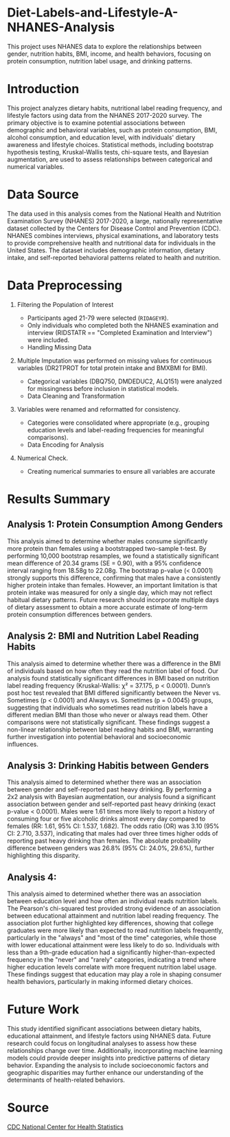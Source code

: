 # Diet-Labels-and-Lifestyle-A-NHANES-Analysis

This project uses NHANES data to explore the relationships between gender, nutrition habits, BMI, income, and health behaviors, focusing on protein consumption, nutrition label usage, and drinking patterns.

# Introduction

This project analyzes dietary habits, nutritional label reading frequency, and lifestyle factors using data from the NHANES 2017-2020 survey. The primary objective is to examine potential associations between demographic and behavioral variables, such as protein consumption, BMI, alcohol consumption, and education level, with individuals' dietary awareness and lifestyle choices. Statistical methods, including bootstrap hypothesis testing, Kruskal-Wallis tests, chi-square tests, and Bayesian augmentation, are used to assess relationships between categorical and numerical variables.

# Data Source

The data used in this analysis comes from the National Health and Nutrition Examination Survey (NHANES) 2017-2020, a large, nationally representative dataset collected by the Centers for Disease Control and Prevention (CDC). NHANES combines interviews, physical examinations, and laboratory tests to provide comprehensive health and nutritional data for individuals in the United States. The dataset includes demographic information, dietary intake, and self-reported behavioral patterns related to health and nutrition.

# Data Preprocessing

1.  Filtering the Population of Interest

    -   Participants aged 21-79 were selected (`RIDAGEYR`).
    -   Only individuals who completed both the NHANES examination and interview (RIDSTATR == "Completed Examination and Interview") were included.
    -   Handling Missing Data

2.  Multiple Imputation was performed on missing values for continuous variables (DR2TPROT for total protein intake and BMXBMI for BMI).

    -   Categorical variables (DBQ750, DMDEDUC2, ALQ151) were analyzed for missingness before inclusion in statistical models.
    -   Data Cleaning and Transformation

3.  Variables were renamed and reformatted for consistency.

    -   Categories were consolidated where appropriate (e.g., grouping education levels and label-reading frequencies for meaningful comparisons).
    -   Data Encoding for Analysis

4.  Numerical Check.

    -   Creating numerical summaries to ensure all variables are accurate

# Results Summary

## Analysis 1: Protein Consumption Among Genders

This analysis aimed to determine whether males consume significantly more protein than females using a bootstrapped two-sample t-test. By performing 10,000 bootstrap resamples, we found a statistically significant mean difference of 20.34 grams (SE = 0.90), with a 95% confidence interval ranging from 18.58g to 22.08g. The bootstrap p-value (\< 0.0001) strongly supports this difference, confirming that males have a consistently higher protein intake than females. However, an important limitation is that protein intake was measured for only a single day, which may not reflect habitual dietary patterns. Future research should incorporate multiple days of dietary assessment to obtain a more accurate estimate of long-term protein consumption differences between genders.

## Analysis 2: BMI and Nutrition Label Reading Habits

This analysis aimed to determine whether there was a difference in the BMI of individuals based on how often they read the nutrition label of food. Our analysis found statistically significant differences in BMI based on nutrition label reading frequency (Kruskal-Wallis: χ² = 37.175, p \< 0.0001). Dunn’s post hoc test revealed that BMI differed significantly between the Never vs. Sometimes (p \< 0.0001) and Always vs. Sometimes (p = 0.0045) groups, suggesting that individuals who sometimes read nutrition labels have a different median BMI than those who never or always read them. Other comparisons were not statistically significant. These findings suggest a non-linear relationship between label reading habits and BMI, warranting further investigation into potential behavioral and socioeconomic influences.

## Analysis 3: Drinking Habitis between Genders

This analysis aimed to determined whether there was an association between gender and self-reported past heavy drinking. By performing a 2x2 analysis with Bayesian augmentation, our analysis found a significant association between gender and self-reported past heavy drinking (exact p-value \< 0.0001). Males were 1.61 times more likely to report a history of consuming four or five alcoholic drinks almost every day compared to females (RR: 1.61, 95% CI: 1.537, 1.682). The odds ratio (OR) was 3.10 (95% CI: 2.710, 3.537), indicating that males had over three times higher odds of reporting past heavy drinking than females. The absolute probability difference between genders was 26.8% (95% CI: 24.0%, 29.6%), further highlighting this disparity.

## Analysis 4:

This analysis aimed to determined whether there was an association between education level and how often an individual reads nutrition labels. The Pearson's chi-squared test provided strong evidence of an association between educational attainment and nutrition label reading frequency. The association plot further highlighted key differences, showing that college graduates were more likely than expected to read nutrition labels frequently, particularly in the "always" and "most of the time" categories, while those with lower educational attainment were less likely to do so. Individuals with less than a 9th-grade education had a significantly higher-than-expected frequency in the "never" and "rarely" categories, indicating a trend where higher education levels correlate with more frequent nutrition label usage. These findings suggest that education may play a role in shaping consumer health behaviors, particularly in making informed dietary choices.

# Future Work

This study identified significant associations between dietary habits, educational attainment, and lifestyle factors using NHANES data. Future research could focus on longitudinal analyses to assess how these relationships change over time. Additionally, incorporating machine learning models could provide deeper insights into predictive patterns of dietary behavior. Expanding the analysis to include socioeconomic factors and geographic disparities may further enhance our understanding of the determinants of health-related behaviors.

# Source

[CDC National Center for Health Statistics](https://www.cdc.gov/nchs/nhanes/)
